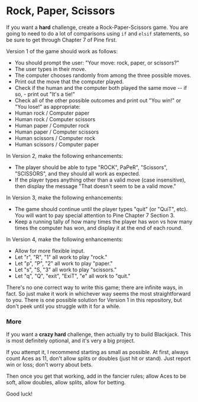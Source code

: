 # Rock, Paper, Scissors

If you want a **hard** challenge, create a Rock-Paper-Scissors game. You are going to need to do a lot of comparisons using `if` and `elsif` statements, so be sure to get through Chapter 7 of Pine first.

Version 1 of the game should work as follows:

 - You should prompt the user: "Your move: rock, paper, or scissors?"
 - The user types in their move.
 - The computer chooses randomly from among the three possible moves.
 - Print out the move that the computer played.
 - Check if the human and the computer both played the same move -- if so, - print out "It's a tie!"
 - Check all of the other possible outcomes and print out "You win!" or "You lose!" as appropriate:
  - Human rock / Computer paper
  - Human rock / Computer scissors
  - Human paper / Computer rock
  - Human paper / Computer scissors
  - Human scissors / Computer rock
  - Human scissors / Computer paper

In Version 2, make the following enhancements:

 - The player should be able to type "ROCK", PaPeR", "Scissors", "SCISSORS", and they should all work as expected.
 - If the player types anything other than a valid move (case insensitive), then display the message "That doesn't seem to be a valid move."

In Version 3, make the following enhancements:

 - The game should continue until the player types "quit" (or "QuiT", etc). You will want to pay special attention to Pine Chapter 7 Section 3.
 - Keep a running tally of how many times the player has won vs how many times the computer has won, and display it at the end of each round.

In Version 4, make the following enhancements:

 - Allow for more flexible input.
  - Let "r", "R", "1" all work to play "rock."
  - Let "p", "P", "2" all work to play "paper."
  - Let "s", "S, "3" all work to play "scissors."
  - Let "q", "Q", "exit", "ExiT", "e" all work to "quit."

There's no one correct way to write this game; there are infinite ways, in fact. So just make it work in whichever way seems the most straightforward to you. There is one possible solution for Version 1 in this repository, but don't peek until you struggle with it for a while.

### More

If you want a **crazy hard** challenge, then actually try to build Blackjack. This is most definitely optional, and it's very a big project.

If you attempt it, I recommend starting as small as possible. At first, always count Aces as 11, don't allow splits or doubles (just hit or stand). Just report win or loss; don't worry about bets.

Then once you get that working, add in the fancier rules; allow Aces to be soft, allow doubles, allow splits, allow for betting.

Good luck!
